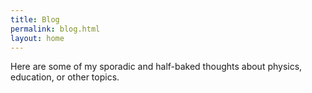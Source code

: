 ```yaml
---
title: Blog
permalink: blog.html
layout: home
---
```


Here are some of my sporadic and half-baked thoughts about physics, education, or other topics.
